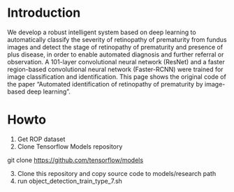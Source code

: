 # Introduction
We develop a robust intelligent system based on deep learning to automatically classify the severity of retinopathy of prematurity from fundus images and detect the stage of retinopathy of prematurity and presence of plus disease, in order to enable automated diagnosis and further referral or observation. A 101-layer convolutional neural network (ResNet) and a faster region-based convolutional neural network (Faster-RCNN) were trained for image classification and identification. This page shows the original code of the paper “Automated identification of retinopathy of prematurity by image-based deep learning”.

# Howto
1. Get ROP dataset
2. Clone Tensorflow Models repository

>>>
git clone https://github.com/tensorflow/models
>>>

3. Clone this repository and copy source code to models/research path
4. run object_detection_train_type_7.sh
